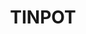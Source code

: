 ---
lastmod: '2025-04-06T06:05:20+00:00'
latitude: -36.25486
layout: suburb
longitude: 150.225372
postcode: '2546'
state: NSW
title: TINPOT
url: /nsw/tinpot/
---